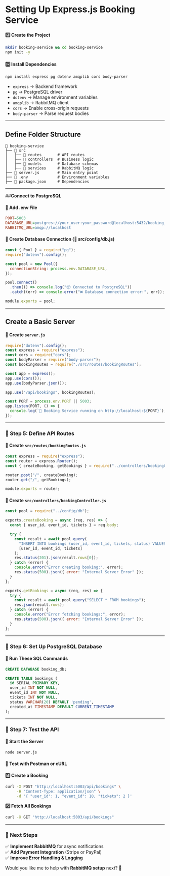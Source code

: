 # Setting Up Express.js Booking Service

#### **1️⃣ Create the Project**
```sh
mkdir booking-service && cd booking-service
npm init -y
```

#### **2️⃣ Install Dependencies**
```sh
npm install express pg dotenv amqplib cors body-parser
```
- `express` → Backend framework  
- `pg` → PostgreSQL driver  
- `dotenv` → Manage environment variables  
- `amqplib` → RabbitMQ client  
- `cors` → Enable cross-origin requests  
- `body-parser` → Parse request bodies  

---

## **Define Folder Structure**
```
📂 booking-service
├── 📂 src
│   ├── 📂 routes       # API routes
│   ├── 📂 controllers  # Business logic
│   ├── 📂 models       # Database schemas
│   ├── 📂 services     # RabbitMQ logic
├── 📄 server.js        # Main entry point
├── 📄 .env             # Environment variables
├── 📄 package.json     # Dependencies
```

---

##**Connect to PostgreSQL**

#### **🔹 Add .env File**
```ini
PORT=5003
DATABASE_URL=postgres://your_user:your_password@localhost:5432/booking_db
RABBITMQ_URL=amqp://localhost
```

#### **🔹 Create Database Connection (📂 src/config/db.js)**
```javascript
const { Pool } = require("pg");
require("dotenv").config();

const pool = new Pool({
  connectionString: process.env.DATABASE_URL,
});

pool.connect()
  .then(() => console.log("📦 Connected to PostgreSQL"))
  .catch((err) => console.error("❌ Database connection error:", err));

module.exports = pool;
```

---

## **Create a Basic Server**
#### **🔹 Create `server.js`**
```javascript
require("dotenv").config();
const express = require("express");
const cors = require("cors");
const bodyParser = require("body-parser");
const bookingRoutes = require("./src/routes/bookingRoutes");

const app = express();
app.use(cors());
app.use(bodyParser.json());

app.use("/api/bookings", bookingRoutes);

const PORT = process.env.PORT || 5003;
app.listen(PORT, () => {
  console.log(`🚀 Booking Service running on http://localhost:${PORT}`);
});
```

---

### **📌 Step 5: Define API Routes**
#### **🔹 Create `src/routes/bookingRoutes.js`**
```javascript
const express = require("express");
const router = express.Router();
const { createBooking, getBookings } = require("../controllers/bookingController");

router.post("/", createBooking);
router.get("/", getBookings);

module.exports = router;
```

#### **🔹 Create `src/controllers/bookingController.js`**
```javascript
const pool = require("../config/db");

exports.createBooking = async (req, res) => {
  const { user_id, event_id, tickets } = req.body;

  try {
    const result = await pool.query(
      "INSERT INTO bookings (user_id, event_id, tickets, status) VALUES ($1, $2, $3, 'pending') RETURNING *",
      [user_id, event_id, tickets]
    );
    res.status(201).json(result.rows[0]);
  } catch (error) {
    console.error("Error creating booking:", error);
    res.status(500).json({ error: "Internal Server Error" });
  }
};

exports.getBookings = async (req, res) => {
  try {
    const result = await pool.query("SELECT * FROM bookings");
    res.json(result.rows);
  } catch (error) {
    console.error("Error fetching bookings:", error);
    res.status(500).json({ error: "Internal Server Error" });
  }
};
```

---

### **📌 Step 6: Set Up PostgreSQL Database**
#### **🔹 Run These SQL Commands**
```sql
CREATE DATABASE booking_db;

CREATE TABLE bookings (
  id SERIAL PRIMARY KEY,
  user_id INT NOT NULL,
  event_id INT NOT NULL,
  tickets INT NOT NULL,
  status VARCHAR(20) DEFAULT 'pending',
  created_at TIMESTAMP DEFAULT CURRENT_TIMESTAMP
);
```

---

### **📌 Step 7: Test the API**
#### **🔹 Start the Server**
```sh
node server.js
```

#### **🔹 Test with Postman or cURL**
**1️⃣ Create a Booking**
```sh
curl -X POST "http://localhost:5003/api/bookings" \
     -H "Content-Type: application/json" \
     -d '{ "user_id": 1, "event_id": 10, "tickets": 2 }'
```
**2️⃣ Fetch All Bookings**
```sh
curl -X GET "http://localhost:5003/api/bookings"
```

---

### **📌 Next Steps**
✅ **Implement RabbitMQ** for async notifications  
✅ **Add Payment Integration** (Stripe or PayPal)  
✅ **Improve Error Handling & Logging**  

Would you like me to help with **RabbitMQ setup** next? 🚀